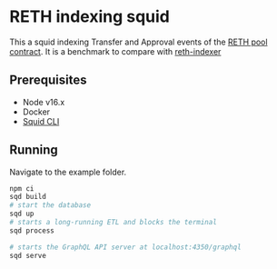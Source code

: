 

# RETH indexing squid

This a squid indexing Transfer and Approval events of the [RETH pool contract](https://etherscan.io/token/0xae78736cd615f374d3085123a210448e74fc6393). It is a benchmark to compare with [reth-indexer](https://github.com/joshstevens19/reth-indexer)


## Prerequisites

- Node v16.x
- Docker
- [Squid CLI](https://docs.subsquid.io/squid-cli/)

## Running 

Navigate to the example folder.

```bash
npm ci
sqd build
# start the database
sqd up
# starts a long-running ETL and blocks the terminal
sqd process

# starts the GraphQL API server at localhost:4350/graphql
sqd serve
```
